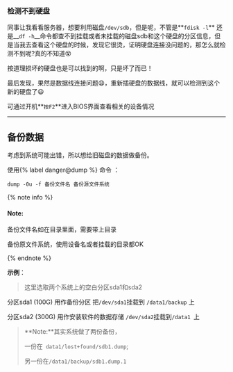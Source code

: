 ### 检测不到硬盘

同事让我看看服务器，想要利用磁盘`/dev/sdb`，但是呢，不管是**```fdisk -l```** 还是__```df -h```__命令都查不到挂载或者未挂载的磁盘sdb和这个硬盘的分区信息，但是当我去查看这个硬盘的时候，发现它很烫，证明硬盘连接没问题的，那怎么就检测不到呢?真的不知道:dizzy_face:

<!--more-->

按道理损坏的硬盘也是可以找到的啊，只是坏了而已！

最后发现，果然是数据线连接问题:weary:，重新插硬盘的数据线，就可以检测到这个新的硬盘了:smiley:

可通过开机**```按F2```**进入BIOS界面查看相关的设备情况

<hr>

## 备份数据

考虑到系统可能出错，所以想给旧磁盘的数据做备份。

使用{% label danger@dump %} 命令 ：

`dump -0u -f 备份文件名 备份源文件系统`

{% note info %}

#### Note:

备份文件名如在目录里面，需要带上目录

备份原文件系统，使用设备名或者挂载的目录都OK

{% endnote %}

**示例**：

> 这里选取两个系统上的空白分区sda1和sda2

分区sda1 (100G) 用作备份分区  把```/dev/sda1```挂载到 ```/data1/backup``` 上

分区sda2 (300G) 用作安装软件的数据存储  ```/dev/sda2```挂载到`/data1 `上

> **Note:**其实系统做了两份备份，
>
> 一份在``` data1/lost+found/sdb1.dump```;
>
> 另一份在```/data1/backup/sdb1.dump.1```



